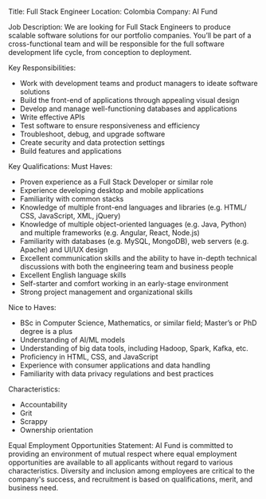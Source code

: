 Title: Full Stack Engineer
Location: Colombia
Company: AI Fund

Job Description:
We are looking for Full Stack Engineers to produce scalable software solutions for our portfolio companies. You’ll be part of a cross-functional team and will be responsible for the full software development life cycle, from conception to deployment.

Key Responsibilities:
- Work with development teams and product managers to ideate software solutions
- Build the front-end of applications through appealing visual design
- Develop and manage well-functioning databases and applications
- Write effective APIs
- Test software to ensure responsiveness and efficiency
- Troubleshoot, debug, and upgrade software
- Create security and data protection settings
- Build features and applications

Key Qualifications:
Must Haves:
- Proven experience as a Full Stack Developer or similar role
- Experience developing desktop and mobile applications
- Familiarity with common stacks
- Knowledge of multiple front-end languages and libraries (e.g. HTML/ CSS, JavaScript, XML, jQuery)
- Knowledge of multiple object-oriented languages (e.g. Java, Python) and multiple frameworks (e.g. Angular, React, Node.js)
- Familiarity with databases (e.g. MySQL, MongoDB), web servers (e.g. Apache) and UI/UX design
- Excellent communication skills and the ability to have in-depth technical discussions with both the engineering team and business people
- Excellent English language skills
- Self-starter and comfort working in an early-stage environment
- Strong project management and organizational skills

Nice to Haves:
- BSc in Computer Science, Mathematics, or similar field; Master’s or PhD degree is a plus
- Understanding of AI/ML models
- Understanding of big data tools, including Hadoop, Spark, Kafka, etc.
- Proficiency in HTML, CSS, and JavaScript
- Experience with consumer applications and data handling
- Familiarity with data privacy regulations and best practices

Characteristics:
- Accountability
- Grit
- Scrappy
- Ownership orientation

Equal Employment Opportunities Statement:
AI Fund is committed to providing an environment of mutual respect where equal employment opportunities are available to all applicants without regard to various characteristics. Diversity and inclusion among employees are critical to the company's success, and recruitment is based on qualifications, merit, and business need.